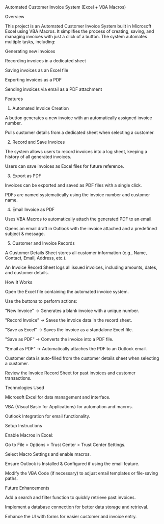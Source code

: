 Automated Customer Invoice System (Excel + VBA Macros)

Overview

This project is an Automated Customer Invoice System built in Microsoft Excel using VBA Macros. It simplifies the process of creating, saving, and managing invoices with just a click of a button. The system automates multiple tasks, including:

Generating new invoices

Recording invoices in a dedicated sheet

Saving invoices as an Excel file

Exporting invoices as a PDF

Sending invoices via email as a PDF attachment

Features

1. Automated Invoice Creation

A button generates a new invoice with an automatically assigned invoice number.

Pulls customer details from a dedicated sheet when selecting a customer.

2. Record and Save Invoices

The system allows users to record invoices into a log sheet, keeping a history of all generated invoices.

Users can save invoices as Excel files for future reference.

3. Export as PDF

Invoices can be exported and saved as PDF files with a single click.

PDFs are named systematically using the invoice number and customer name.

4. Email Invoice as PDF

Uses VBA Macros to automatically attach the generated PDF to an email.

Opens an email draft in Outlook with the invoice attached and a predefined subject & message.

5. Customer and Invoice Records

A Customer Details Sheet stores all customer information (e.g., Name, Contact, Email, Address, etc.).

An Invoice Record Sheet logs all issued invoices, including amounts, dates, and customer details.

How It Works

Open the Excel file containing the automated invoice system.

Use the buttons to perform actions:

"New Invoice" → Generates a blank invoice with a unique number.

"Record Invoice" → Saves the invoice data in the record sheet.

"Save as Excel" → Saves the invoice as a standalone Excel file.

"Save as PDF" → Converts the invoice into a PDF file.

"Email as PDF" → Automatically attaches the PDF to an Outlook email.

Customer data is auto-filled from the customer details sheet when selecting a customer.

Review the Invoice Record Sheet for past invoices and customer transactions.

Technologies Used

Microsoft Excel for data management and interface.

VBA (Visual Basic for Applications) for automation and macros.

Outlook Integration for email functionality.

Setup Instructions

Enable Macros in Excel:

Go to File > Options > Trust Center > Trust Center Settings.

Select Macro Settings and enable macros.

Ensure Outlook is Installed & Configured if using the email feature.

Modify the VBA Code (if necessary) to adjust email templates or file-saving paths.

Future Enhancements

Add a search and filter function to quickly retrieve past invoices.

Implement a database connection for better data storage and retrieval.

Enhance the UI with forms for easier customer and invoice entry.
